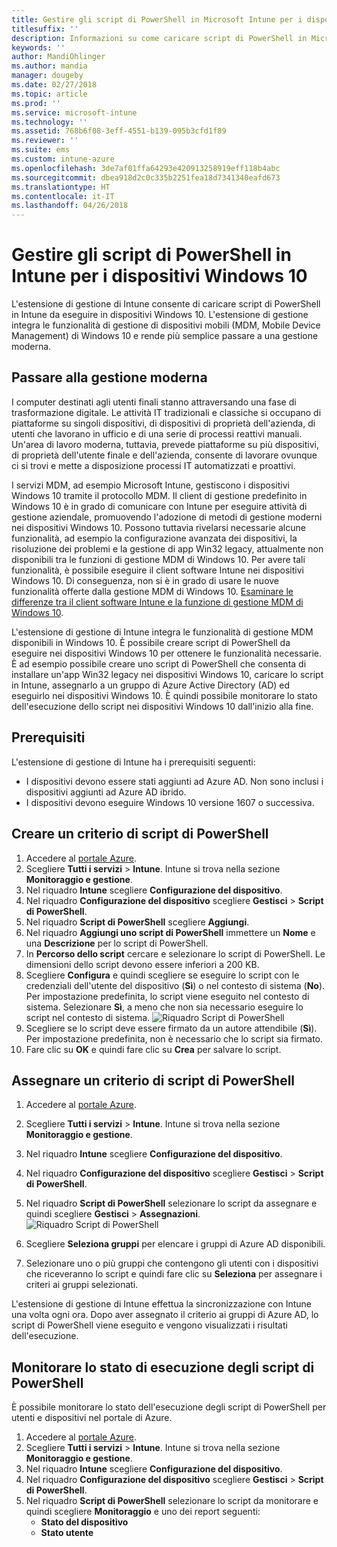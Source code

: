 ```yaml
---
title: Gestire gli script di PowerShell in Microsoft Intune per i dispositivi Windows 10
titlesuffix: ''
description: Informazioni su come caricare script di PowerShell in Microsoft Intune per l'esecuzione in dispositivi Windows 10.
keywords: ''
author: MandiOhlinger
ms.author: mandia
manager: dougeby
ms.date: 02/27/2018
ms.topic: article
ms.prod: ''
ms.service: microsoft-intune
ms.technology: ''
ms.assetid: 768b6f08-3eff-4551-b139-095b3cfd1f89
ms.reviewer: ''
ms.suite: ems
ms.custom: intune-azure
ms.openlocfilehash: 3de7af01ffa64293e420913258919eff118b4abc
ms.sourcegitcommit: dbea918d2c0c335b2251fea18d7341340eafd673
ms.translationtype: HT
ms.contentlocale: it-IT
ms.lasthandoff: 04/26/2018
---
```

# <a name="manage-powershell-scripts-in-intune-for-windows-10-devices"></a>Gestire gli script di PowerShell in Intune per i dispositivi Windows 10
L'estensione di gestione di Intune consente di caricare script di PowerShell in Intune da eseguire in dispositivi Windows 10. L'estensione di gestione integra le funzionalità di gestione di dispositivi mobili (MDM, Mobile Device Management) di Windows 10 e rende più semplice passare a una gestione moderna.

## <a name="moving-to-modern-management"></a>Passare alla gestione moderna
I computer destinati agli utenti finali stanno attraversando una fase di trasformazione digitale. Le attività IT tradizionali e classiche si occupano di piattaforme su singoli dispositivi, di dispositivi di proprietà dell'azienda, di utenti che lavorano in ufficio e di una serie di processi reattivi manuali. Un'area di lavoro moderna, tuttavia, prevede piattaforme su più dispositivi, di proprietà dell'utente finale e dell'azienda, consente di lavorare ovunque ci si trovi e mette a disposizione processi IT automatizzati e proattivi. 

I servizi MDM, ad esempio Microsoft Intune, gestiscono i dispositivi Windows 10 tramite il protocollo MDM. Il client di gestione predefinito in Windows 10 è in grado di comunicare con Intune per eseguire attività di gestione aziendale, promuovendo l'adozione di metodi di gestione moderni nei dispositivi Windows 10. Possono tuttavia rivelarsi necessarie alcune funzionalità, ad esempio la configurazione avanzata dei dispositivi, la risoluzione dei problemi e la gestione di app Win32 legacy, attualmente non disponibili tra le funzioni di gestione MDM di Windows 10. Per avere tali funzionalità, è possibile eseguire il client software Intune nei dispositivi Windows 10. Di conseguenza, non si è in grado di usare le nuove funzionalità offerte dalla gestione MDM di Windows 10. [Esaminare le differenze tra il client software Intune e la funzione di gestione MDM di Windows 10](https://docs.microsoft.com/intune-classic/deploy-use/pc-management-comparison).

L'estensione di gestione di Intune integra le funzionalità di gestione MDM disponibili in Windows 10. È possibile creare script di PowerShell da eseguire nei dispositivi Windows 10 per ottenere le funzionalità necessarie. È ad esempio possibile creare uno script di PowerShell che consenta di installare un'app Win32 legacy nei dispositivi Windows 10, caricare lo script in Intune, assegnarlo a un gruppo di Azure Active Directory (AD) ed eseguirlo nei dispositivi Windows 10. È quindi possibile monitorare lo stato dell'esecuzione dello script nei dispositivi Windows 10 dall'inizio alla fine.

## <a name="prerequisites"></a>Prerequisiti
L'estensione di gestione di Intune ha i prerequisiti seguenti:
- I dispositivi devono essere stati aggiunti ad Azure AD. Non sono inclusi i dispositivi aggiunti ad Azure AD ibrido.
- I dispositivi devono eseguire Windows 10 versione 1607 o successiva.

## <a name="create-a-powershell-script-policy"></a>Creare un criterio di script di PowerShell 
1. Accedere al [portale Azure](https://portal.azure.com).
2. Scegliere **Tutti i servizi** > **Intune**. Intune si trova nella sezione **Monitoraggio e gestione**.
3. Nel riquadro **Intune** scegliere **Configurazione del dispositivo**.
4. Nel riquadro **Configurazione del dispositivo** scegliere **Gestisci** > **Script di PowerShell**.
5. Nel riquadro **Script di PowerShell** scegliere **Aggiungi**.
6. Nel riquadro **Aggiungi uno script di PowerShell** immettere un **Nome** e una **Descrizione** per lo script di PowerShell.
7. In **Percorso dello script** cercare e selezionare lo script di PowerShell. Le dimensioni dello script devono essere inferiori a 200 KB.
8. Scegliere **Configura** e quindi scegliere se eseguire lo script con le credenziali dell'utente del dispositivo (**Sì**) o nel contesto di sistema (**No**). Per impostazione predefinita, lo script viene eseguito nel contesto di sistema. Selezionare **Sì**, a meno che non sia necessario eseguire lo script nel contesto di sistema. 
  ![Riquadro Script di PowerShell](./media/mgmt-extension-add-script.png)
9. Scegliere se lo script deve essere firmato da un autore attendibile (**Sì**). Per impostazione predefinita, non è necessario che lo script sia firmato. 
10. Fare clic su **OK** e quindi fare clic su **Crea** per salvare lo script.

## <a name="assign-a-powershell-script-policy"></a>Assegnare un criterio di script di PowerShell
1. Accedere al [portale Azure](https://portal.azure.com).
2. Scegliere **Tutti i servizi** > **Intune**. Intune si trova nella sezione **Monitoraggio e gestione**.
3. Nel riquadro **Intune** scegliere **Configurazione del dispositivo**.
4. Nel riquadro **Configurazione del dispositivo** scegliere **Gestisci** > **Script di PowerShell**.
5. Nel riquadro **Script di PowerShell** selezionare lo script da assegnare e quindi scegliere **Gestisci** > **Assegnazioni**.
  ![Riquadro Script di PowerShell](./media/mgmt-extension-assignments.png)
 
6. Scegliere **Seleziona gruppi** per elencare i gruppi di Azure AD disponibili. 
7. Selezionare uno o più gruppi che contengono gli utenti con i dispositivi che riceveranno lo script e quindi fare clic su **Seleziona** per assegnare i criteri ai gruppi selezionati.

L'estensione di gestione di Intune effettua la sincronizzazione con Intune una volta ogni ora. Dopo aver assegnato il criterio ai gruppi di Azure AD, lo script di PowerShell viene eseguito e vengono visualizzati i risultati dell'esecuzione. 
 
## <a name="monitor-run-status-for-powershell-scripts"></a>Monitorare lo stato di esecuzione degli script di PowerShell
È possibile monitorare lo stato dell'esecuzione degli script di PowerShell per utenti e dispositivi nel portale di Azure.
1. Accedere al [portale Azure](https://portal.azure.com).
2. Scegliere **Tutti i servizi** > **Intune**. Intune si trova nella sezione **Monitoraggio e gestione**.
3. Nel riquadro **Intune** scegliere **Configurazione del dispositivo**.
4. Nel riquadro **Configurazione del dispositivo** scegliere **Gestisci** > **Script di PowerShell**.
5. Nel riquadro **Script di PowerShell** selezionare lo script da monitorare e quindi scegliere **Monitoraggio** e uno dei report seguenti:
   - **Stato del dispositivo**
   - **Stato utente**

